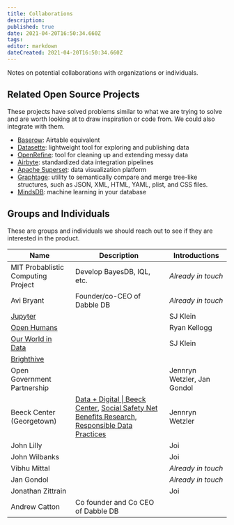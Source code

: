 ```yaml
---
title: Collaborations
description: 
published: true
date: 2021-04-20T16:50:34.660Z
tags: 
editor: markdown
dateCreated: 2021-04-20T16:50:34.660Z
---
```


Notes on potential collaborations with organizations or individuals.

## Related Open Source Projects
These projects have solved problems similar to what we are trying to solve and are worth looking at to draw inspiration or code from. We could also integrate with them.
- [Baserow](https://baserow.io/): Airtable equivalent
- [Datasette](https://datasette.io/): lightweight tool for exploring and publishing data
- [OpenRefine](https://openrefine.org/): tool for cleaning up and extending messy data
- [Airbyte](https://airbyte.io/): standardized data integration pipelines
- [Apache Superset](https://superset.apache.org/): data visualization platform
- [Graphtage](https://github.com/trailofbits/graphtage): utility to semantically compare and merge tree-like structures, such as JSON, XML, HTML, YAML, plist, and CSS files.
- [MindsDB](https://mindsdb.com/): machine learning in your database

## Groups and Individuals
These are groups and individuals we should reach out to see if they are interested in the product.

| Name | Description | Introductions |
|-|-|-|
| MIT Probablistic Computing Project | Develop BayesDB, IQL, etc. | *Already in touch* |
| Avi Bryant | Founder/co-CEO of Dabble DB | *Already in touch* |
| [Jupyter](https://jupyter.org/) |  | SJ Klein |
| [Open Humans](https://www.openhumans.org/) |  | Ryan Kellogg |
| [Our World in Data](https://ourworldindata.org/) |  | SJ Klein |
| [Brighthive](https://brighthive.io/) |  |  |
| Open Government Partnership |  | Jennryn Wetzler, Jan Gondol |
| Beeck Center (Georgetown) | [Data + Digital \| Beeck Center](https://beeckcenter.georgetown.edu/data-digital/), [Social Safety Net Benefits Research](https://beeckcenter.georgetown.edu/project/social-safety-net-benefits-research/), [Responsible Data Practices](https://beeckcenter.georgetown.edu/project/data-opportunities-ecosystem/) | Jennryn Wetzler |
| John Lilly |  | Joi |
| John Wilbanks |  | Joi |
| Vibhu Mittal |  | *Already in touch* |
| Jan Gondol |  | *Already in touch* |
| Jonathan Zittrain |  | Joi |
| Andrew Catton | Co founder and Co CEO of Dabble DB |  |
